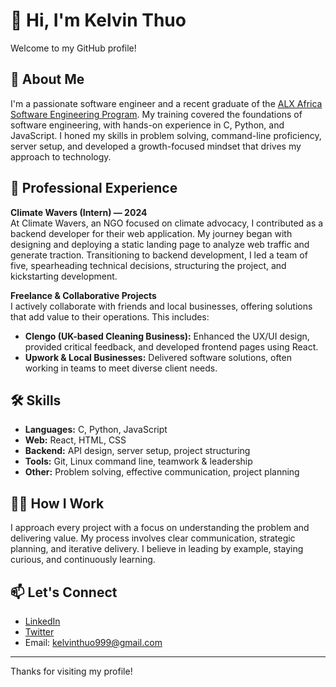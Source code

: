 # 👋 Hi, I'm Kelvin Thuo

Welcome to my GitHub profile!

## 🚀 About Me

I'm a passionate software engineer and a recent graduate of the [ALX Africa Software Engineering Program](https://www.alxafrica.com/). My training covered the foundations of software engineering, with hands-on experience in C, Python, and JavaScript. I honed my skills in problem solving, command-line proficiency, server setup, and developed a growth-focused mindset that drives my approach to technology.

## 💼 Professional Experience

**Climate Wavers (Intern) — 2024**  
At Climate Wavers, an NGO focused on climate advocacy, I contributed as a backend developer for their web application. My journey began with designing and deploying a static landing page to analyze web traffic and generate traction. Transitioning to backend development, I led a team of five, spearheading technical decisions, structuring the project, and kickstarting development.

**Freelance & Collaborative Projects**  
I actively collaborate with friends and local businesses, offering solutions that add value to their operations. This includes:
- **Clengo (UK-based Cleaning Business):** Enhanced the UX/UI design, provided critical feedback, and developed frontend pages using React.
- **Upwork & Local Businesses:** Delivered software solutions, often working in teams to meet diverse client needs.

## 🛠️ Skills

- **Languages:** C, Python, JavaScript
- **Web:** React, HTML, CSS
- **Backend:** API design, server setup, project structuring
- **Tools:** Git, Linux command line, teamwork & leadership
- **Other:** Problem solving, effective communication, project planning

## 🧑‍💻 How I Work

I approach every project with a focus on understanding the problem and delivering value. My process involves clear communication, strategic planning, and iterative delivery. I believe in leading by example, staying curious, and continuously learning.

## 📫 Let's Connect

- [LinkedIn](https://www.linkedin.com/in/kelvinthuo999)
- [Twitter](https://twitter.com/kelvinthuo999)
- Email: kelvinthuo999@gmail.com

---

Thanks for visiting my profile!
